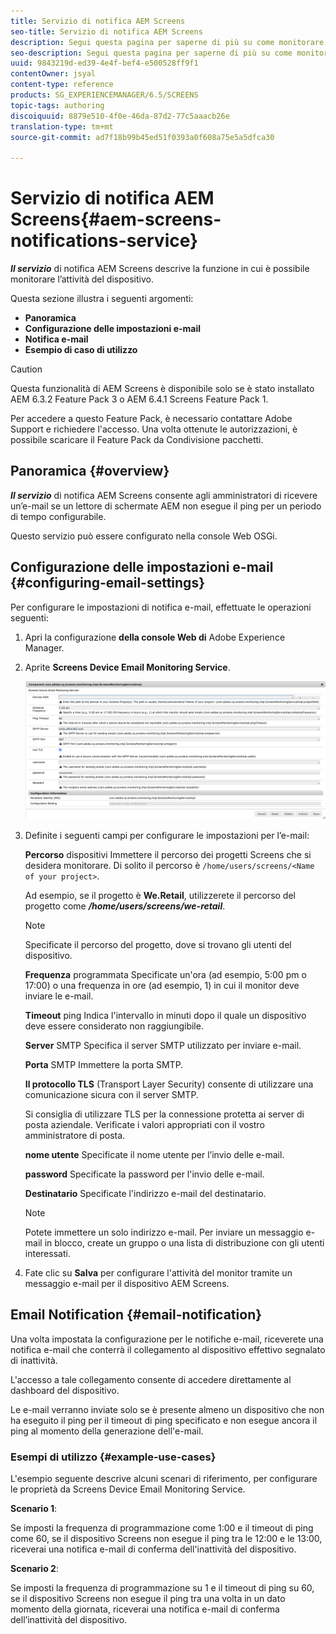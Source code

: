 ```yaml
---
title: Servizio di notifica AEM Screens
seo-title: Servizio di notifica AEM Screens
description: Segui questa pagina per saperne di più su come monitorare l'attività del dispositivo.
seo-description: Segui questa pagina per saperne di più su come monitorare l'attività del dispositivo.
uuid: 9843219d-ed39-4e4f-bef4-e500528ff9f1
contentOwner: jsyal
content-type: reference
products: SG_EXPERIENCEMANAGER/6.5/SCREENS
topic-tags: authoring
discoiquuid: 8879e510-4f0e-46da-87d2-77c5aaacb26e
translation-type: tm+mt
source-git-commit: ad7f18b99b45ed51f0393a0f608a75e5a5dfca30

---
```



# Servizio di notifica AEM Screens{#aem-screens-notifications-service}

<!--removed from metadata: admitteddomains: @adobe.com;@caesars.com-->

***Il servizio*** di notifica AEM Screens descrive la funzione in cui è possibile monitorare l’attività del dispositivo.

Questa sezione illustra i seguenti argomenti:

* **Panoramica**
* **Configurazione delle impostazioni e-mail**
* **Notifica e-mail**
* **Esempio di caso di utilizzo**

>[!CAUTION]
>
>Questa funzionalità di AEM Screens è disponibile solo se è stato installato AEM 6.3.2 Feature Pack 3 o AEM 6.4.1 Screens Feature Pack 1.
>
>Per accedere a questo Feature Pack, è necessario contattare Adobe Support e richiedere l'accesso. Una volta ottenute le autorizzazioni, è possibile scaricare il Feature Pack da Condivisione pacchetti.

## Panoramica {#overview}

***Il servizio*** di notifica AEM Screens consente agli amministratori di ricevere un’e-mail se un lettore di schermate AEM non esegue il ping per un periodo di tempo configurabile.

Questo servizio può essere configurato nella console Web OSGi.

## Configurazione delle impostazioni e-mail {#configuring-email-settings}

Per configurare le impostazioni di notifica e-mail, effettuate le operazioni seguenti:

1. Apri la configurazione **della console Web di** Adobe Experience Manager.
1. Aprite **Screens Device Email Monitoring Service**.

   ![screen_shot_2018-04-26at44602pm](assets/screen_shot_2018-04-26at44602pm.png)

1. Definite i seguenti campi per configurare le impostazioni per l’e-mail:

   **Percorso** dispositivi Immettere il percorso dei progetti Screens che si desidera monitorare. Di solito il percorso è `/home/users/screens/<Name of your project>`.

   Ad esempio, se il progetto è **We.Retail**, utilizzerete il percorso del progetto come ***/home/users/screens/we-retail***.

   >[!NOTE]
   >
   >Specificate il percorso del progetto, dove si trovano gli utenti del dispositivo.

   **Frequenza** programmata Specificate un'ora (ad esempio, 5:00 pm o 17:00) o una frequenza in ore (ad esempio, 1) in cui il monitor deve inviare le e-mail.

   **Timeout** ping Indica l'intervallo in minuti dopo il quale un dispositivo deve essere considerato non raggiungibile.

   **Server** SMTP Specifica il server SMTP utilizzato per inviare e-mail.

   **Porta** SMTP Immettere la porta SMTP.

   **Il protocollo TLS** (Transport Layer Security) consente di utilizzare una comunicazione sicura con il server SMTP.

   Si consiglia di utilizzare TLS per la connessione protetta ai server di posta aziendale. Verificate i valori appropriati con il vostro amministratore di posta.

   **nome utente** Specificate il nome utente per l’invio delle e-mail.

   **password** Specificate la password per l'invio delle e-mail.

   **Destinatario** Specificate l'indirizzo e-mail del destinatario.

   >[!NOTE]
   >
   >Potete immettere un solo indirizzo e-mail. Per inviare un messaggio e-mail in blocco, create un gruppo o una lista di distribuzione con gli utenti interessati.

1. Fate clic su **Salva** per configurare l'attività del monitor tramite un messaggio e-mail per il dispositivo AEM Screens.

## Email Notification {#email-notification}

Una volta impostata la configurazione per le notifiche e-mail, riceverete una notifica e-mail che conterrà il collegamento al dispositivo effettivo segnalato di inattività.

L'accesso a tale collegamento consente di accedere direttamente al dashboard del dispositivo.

Le e-mail verranno inviate solo se è presente almeno un dispositivo che non ha eseguito il ping per il timeout di ping specificato e non esegue ancora il ping al momento della generazione dell'e-mail.

###  Esempi di utilizzo {#example-use-cases}

L'esempio seguente descrive alcuni scenari di riferimento, per configurare le proprietà da Screens Device Email Monitoring Service.

**Scenario 1**:

Se imposti la frequenza di programmazione come 1:00 e il timeout di ping come 60, se il dispositivo Screens non esegue il ping tra le 12:00 e le 13:00, riceverai una notifica e-mail di conferma dell'inattività del dispositivo.

**Scenario 2**:

Se imposti la frequenza di programmazione su 1 e il timeout di ping su 60, se il dispositivo Screens non esegue il ping tra una volta in un dato momento della giornata, riceverai una notifica e-mail di conferma dell’inattività del dispositivo.
